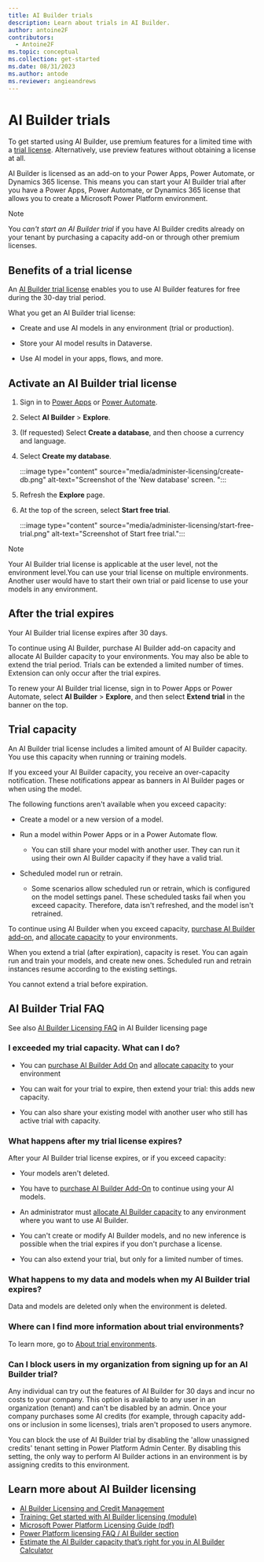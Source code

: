 ```yaml
---
title: AI Builder trials
description: Learn about trials in AI Builder.
author: antoine2F
contributors:
  - Antoine2F
ms.topic: conceptual
ms.collection: get-started
ms.date: 08/31/2023
ms.author: antode
ms.reviewer: angieandrews
---
```


# AI Builder trials

To get started using AI Builder, use premium features for a limited time with a [trial license](https://powerapps.microsoft.com/ai-builder/). Alternatively, use preview features without obtaining a license at all.

AI Builder is licensed as an add-on to your Power Apps, Power Automate, or Dynamics 365 license. This means you can start your AI Builder trial after you have a Power Apps, Power Automate, or Dynamics 365 license that allows you to create a Microsoft Power Platform environment.

> [!NOTE]
> You *can't start an AI Builder trial* if you have AI Builder credits already on your tenant by purchasing a capacity add-on or through other premium licenses.


## Benefits of a trial license

An [AI Builder trial license](https://powerapps.microsoft.com/ai-builder/) enables you to use AI Builder features for free during the 30-day trial period.

What you get an AI Builder trial license:

- Create and use AI models in any environment (trial or production).

- Store your AI model results in Dataverse.

- Use AI model in your apps, flows, and more.

## Activate an AI Builder trial license

1. Sign in to	[Power Apps](https://make.powerapps.com) or [Power Automate](https://make.powerautomate.com).

1. Select **AI Builder** > **Explore**.

1. (If requested) Select **Create a database**, and then choose a currency and language.

1. Select **Create my database**.

    :::image type="content" source="media/administer-licensing/create-db.png" alt-text="Screenshot of the 'New database' screen. ":::

1. Refresh the **Explore** page.
1. At the top of the screen, select **Start free trial**.

    :::image type="content" source="media/administer-licensing/start-free-trial.png" alt-text="Screenshot of Start free trial.":::

> [!NOTE]
> Your AI Builder trial license is applicable at the user level, not the environment level.You can use your trial license on multiple environments. Another user would have to start their own trial or paid license to use your models in any environment.

## After the trial expires

Your AI Builder trial license expires after 30 days.

To continue using AI Builder, purchase AI Builder add-on capacity and allocate AI Builder capacity to your environments. You may also be able to extend the trial period. Trials can be extended a limited number of times. Extension can only occur after the trial expires.

To renew your AI Builder trial license, sign in to Power Apps or Power Automate, select **AI Builder** > **Explore**, and then select **Extend trial** in the banner on the top.

## Trial capacity

An AI Builder trial license includes a limited amount of AI Builder capacity. You use this capacity when running or training models.

If you exceed your AI Builder capacity, you receive an over-capacity notification. These notifications appear as banners in AI Builder pages or when using the model.

The following functions aren't available when you exceed capacity:

- Create a model or a new version of a model.

- Run a model within Power Apps or in a Power Automate flow.
  - You can still share your model with another user. They can run it using their own AI Builder capacity if they have a valid trial.

- Scheduled model run or retrain.
  - Some scenarios allow scheduled run or retrain, which is configured on the model settings panel. These scheduled tasks fail when you exceed capacity. Therefore, data isn't refreshed, and the model isn't retrained.

To continue using AI Builder when you exceed capacity, [purchase AI Builder add-on](credit-management.md#get-entitlement-to-ai-builder-credits), and [allocate capacity](credit-management.md#make-credits-available-for-an-environment--allocated-and-unallocated-credits) to your environments.

When you extend a trial (after expiration), capacity is reset. You can again run and train your models, and create new ones. Scheduled run and retrain instances resume according to the existing settings.

You cannot extend a trial before expiration. 

## AI Builder Trial FAQ

See also [AI Builder Licensing FAQ](credit-management.md#AI-Builder-Trial-license-FAQ) in AI Builder licensing page

### I exceeded my trial capacity. What can I do?

- You can [purchase AI Builder Add On](administer-licensing.md#purchase-ai-builder-capacity)  and [allocate capacity](credit-management.md#make-credits-available-for-an-environment--allocated-and-unallocated-credits) to your environment

- You can wait for your trial to expire, then extend your trial: this adds new capacity.

- You can also share your existing model with another user who still has active trial with capacity.

### What happens after my trial license expires?

After your AI Builder trial license expires, or if you exceed capacity:

- Your models aren't deleted.

- You have to [purchase AI Builder Add-On](credit-management.md#get-entitlement-to-ai-builder-credits) to continue using your AI models.

- An administrator must [allocate AI Builder capacity](credit-management.md#make-credits-available-for-an-environment--allocated-and-unallocated-credits) to any environment where you want to use AI Builder.

- You can't create or modify AI Builder models, and no new inference is possible when the trial expires if you don't purchase a license.

- You can also extend your trial, but only for a limited number of times.

### What happens to my data and models when my AI Builder trial expires?

Data and models are deleted only when the environment is deleted.

### Where can I find more information about trial environments?

To learn more, go to [About trial environments](/power-platform/admin/trial-environments).

### Can I block users in my organization from signing up for an AI Builder trial?

Any individual can try out the features of AI Builder for 30 days and incur no costs to your company. This option is available to any user in an organization (tenant) and can't be disabled by an admin. Once your company purchases some AI credits (for example, through capacity add-ons or inclusion in some licenses), trials aren't proposed to users anymore.

You can block the use of AI Builder trial by disabling the 'allow unassigned credits' tenant setting in Power Platform Admin Center. By disabling this setting, the only way to perform AI Builder actions in an environment is by assigning credits to this environment.

## Learn more about AI Builder licensing 

- [AI Builder Licensing and Credit Management](credit-management.md)
- [Training: Get started with AI Builder licensing (module)](/training/modules/get-started-with-ai-builder-licensing/)
- [Microsoft Power Platform Licensing Guide (pdf)](https://go.microsoft.com/fwlink/?LinkId=2085130)
- [Power Platform licensing FAQ / AI Builder section](/power-platform/admin/powerapps-flow-licensing-faq#ai-builder)
- [Estimate the AI Builder capacity that’s right for you in AI Builder Calculator](https://powerapps.microsoft.com/ai-builder-calculator/)
